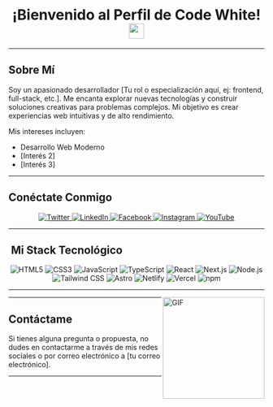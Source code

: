 <h1 align="center">
   ¡Bienvenido al Perfil de Code White!
  <img src="https://media.giphy.com/media/hvRJCLFzcasrR4ia7z/giphy.gif" width="30">
</h1>

---

##  Sobre Mí

Soy un apasionado desarrollador [Tu rol o especialización aquí, ej: frontend, full-stack, etc.]. Me encanta explorar nuevas tecnologías y construir soluciones creativas para problemas complejos. Mi objetivo es crear experiencias web intuitivas y de alto rendimiento.

Mis intereses incluyen:

* Desarrollo Web Moderno
* [Interés 2]
* [Interés 3]

---

##  Conéctate Conmigo

<div align="center">
  <a href="https://x.com/zuri_hz" target="_blank">
    <img src="https://img.shields.io/badge/Twitter-%231DA1F2.svg?style=for-the-badge&logo=Twitter&logoColor=white" alt="Twitter">
  </a>
  <a href="https://www.linkedin.com/in/hassam-zuriel-lagos-garrido-785792316/" target="_blank">
    <img src="https://img.shields.io/badge/LinkedIn-%230077B5.svg?style=for-the-badge&logo=linkedin&logoColor=white" alt="LinkedIn">
  </a>
  <a href="https://web.facebook.com/ZuriHLG" target="_blank">
    <img src="https://img.shields.io/badge/Facebook-%231877F2.svg?style=for-the-badge&logo=facebook&logoColor=white" alt="Facebook">
  </a>
  <a href="https://www.instagram.com/zurizlh/" target="_blank">
    <img src="https://img.shields.io/badge/Instagram-%23E4405F.svg?style=for-the-badge&logo=instagram&logoColor=white" alt="Instagram">
  </a>
  <a href="https://www.youtube.com/@ZuriHLG" target="_blank">
    <img src="https://img.shields.io/badge/YouTube-%23FF0000.svg?style=for-the-badge&logo=youtube&logoColor=white" alt="YouTube">
  </a>
</div>

---

## ️ Mi Stack Tecnológico

<div align="center">
  <img src="https://img.shields.io/badge/HTML5-%23E34F26.svg?style=for-the-badge&logo=html5&logoColor=white" alt="HTML5">
  <img src="https://img.shields.io/badge/CSS3-%231572B6.svg?style=for-the-badge&logo=css3&logoColor=white" alt="CSS3">
  <img src="https://img.shields.io/badge/JavaScript-%23F7DF1E.svg?style=for-the-badge&logo=javascript&logoColor=black" alt="JavaScript">
  <img src="https://img.shields.io/badge/TypeScript-%23007ACC.svg?style=for-the-badge&logo=typescript&logoColor=white" alt="TypeScript">
  <img src="https://img.shields.io/badge/React-%2361DAFB.svg?style=for-the-badge&logo=react&logoColor=black" alt="React">
  <img src="https://img.shields.io/badge/Next.js-%23000000.svg?style=for-the-badge&logo=nextdotjs&logoColor=white" alt="Next.js">
  <img src="https://img.shields.io/badge/Node.js-%2343853D.svg?style=for-the-badge&logo=nodedotjs&logoColor=white" alt="Node.js">
  <img src="https://img.shields.io/badge/Tailwind_CSS-%2338B2AC.svg?style=for-the-badge&logo=tailwind-css&logoColor=white" alt="Tailwind CSS">
  <img src="https://img.shields.io/badge/Astro-%23FF5D01.svg?style=for-the-badge&logo=astro&logoColor=white" alt="Astro">
  <img src="https://img.shields.io/badge/Netlify-%2300C7B7.svg?style=for-the-badge&logo=netlify&logoColor=white" alt="Netlify">
  <img src="https://img.shields.io/badge/Vercel-%23000000.svg?style=for-the-badge&logo=vercel&logoColor=white" alt="Vercel">
  <img src="https://img.shields.io/badge/npm-%23CB3837.svg?style=for-the-badge&logo=npm&logoColor=white" alt="npm">
</div>

---

<img align="right" alt="GIF" width="200" height="200" src="https://github.com/user-attachments/assets/e9eb04be-180b-4313-8579-c7258ab68bcb" />

---

##  Contáctame

Si tienes alguna pregunta o propuesta, no dudes en contactarme a través de mis redes sociales o por correo electrónico a [tu correo electrónico].

---
